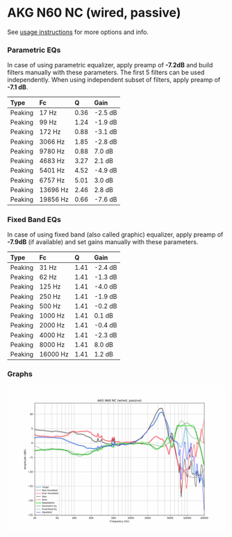 # AKG N60 NC (wired, passive)
See [usage instructions](https://github.com/jaakkopasanen/AutoEq#usage) for more options and info.

### Parametric EQs
In case of using parametric equalizer, apply preamp of **-7.2dB** and build filters manually
with these parameters. The first 5 filters can be used independently.
When using independent subset of filters, apply preamp of **-7.1 dB**.

| Type    | Fc       |    Q | Gain    |
|:--------|:---------|:-----|:--------|
| Peaking | 17 Hz    | 0.36 | -2.5 dB |
| Peaking | 99 Hz    | 1.24 | -1.9 dB |
| Peaking | 172 Hz   | 0.88 | -3.1 dB |
| Peaking | 3066 Hz  | 1.85 | -2.8 dB |
| Peaking | 9780 Hz  | 0.88 | 7.0 dB  |
| Peaking | 4683 Hz  | 3.27 | 2.1 dB  |
| Peaking | 5401 Hz  | 4.52 | -4.9 dB |
| Peaking | 6757 Hz  | 5.01 | 3.0 dB  |
| Peaking | 13696 Hz | 2.46 | 2.8 dB  |
| Peaking | 19856 Hz | 0.66 | -7.6 dB |

### Fixed Band EQs
In case of using fixed band (also called graphic) equalizer, apply preamp of **-7.9dB**
(if available) and set gains manually with these parameters.

| Type    | Fc       |    Q | Gain    |
|:--------|:---------|:-----|:--------|
| Peaking | 31 Hz    | 1.41 | -2.4 dB |
| Peaking | 62 Hz    | 1.41 | -1.3 dB |
| Peaking | 125 Hz   | 1.41 | -4.0 dB |
| Peaking | 250 Hz   | 1.41 | -1.9 dB |
| Peaking | 500 Hz   | 1.41 | -0.2 dB |
| Peaking | 1000 Hz  | 1.41 | 0.1 dB  |
| Peaking | 2000 Hz  | 1.41 | -0.4 dB |
| Peaking | 4000 Hz  | 1.41 | -2.3 dB |
| Peaking | 8000 Hz  | 1.41 | 8.0 dB  |
| Peaking | 16000 Hz | 1.41 | 1.2 dB  |

### Graphs
![](./AKG%20N60%20NC%20(wired,%20passive).png)
